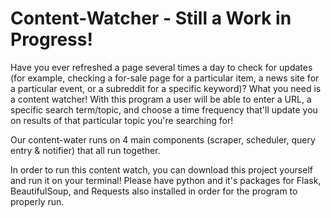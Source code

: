 # Content-Watcher - Still a Work in Progress!

Have you ever refreshed a page several times a day to check for updates (for example, checking a for-sale page for a particular item, 
a news site for a particular event, or a subreddit for a specific keyword)? What you need is a content watcher! With this program a user 
will be able to enter a URL, a specific search term/topic, and choose a time frequency that'll update you on results of that particular topic
you're searching for!

Our content-water runs on 4 main components (scraper, scheduler, query entry & notifier) that all run together.

In order to run this content watch, you can download this project yourself and run it on your terminal!
Please have python and it's packages for Flask, BeautifulSoup, and Requests also installed in order for the program to properly run.
